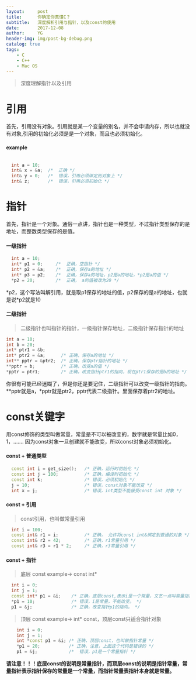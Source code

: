 ```yaml
---
layout:     post
title:      你确定你真懂C？
subtitle:   深度解析引用与指针，以及const的使用
date:       2017-12-08
author:     YG
header-img: img/post-bg-debug.png
catalog: true
tags:
    - C
    - C++
    - Mac OS
---
```

> 深度理解指针以及引用

# 引用
首先，引用没有对象。引用就是某一个变量的别名，并不会申请内存，所以也就没有对象,引用的初始化必须是是一个对象，而且也必须初始化。
#### example

```c++

  int a = 10;
  int& x = &a;  /*  正确 */
  int& y = 0;   /*  错误，引用必须绑定到对象上 */
  int& z;       /*  错误，引用必须初始化 */

```


# 指针

首先，指针是一个对象。通俗一点讲，指针也是一种类型，不过指针类型保存的是地址，而整数类型保存的是值。



#### 一级指针
  ```c
    int a = 10;
    int* p1 = 0;     /*  正确，空指针 */
    int* p2 = &a;    /*  正确，保存a的地址 */
    int* p3 = p2;    /*  正确，保存a的地址，p2是a的地址，*p2是a的值 */
    *p2 = 20;        /*  正确， a的值被改为20 */
  ```
\*p2，这个写法叫解引用，就是取p1保存的地址的值，p2保存的是a的地址，也就是说*p2就是10

#### 二级指针
>二级指针也叫指针的指针，一级指针保存地址，二级指针保存指针的地址

  ```c++
  int a = 10;
  int b = 20;
  int* ptr1 = &b;
  int* ptr2 = &a;      /* 正确，保存a的地址 */
  int** pptr = &ptr2;  /* 正确，保存ptr指针的地址 */
  **pptr = b;          /* 正确，改变a的值 */
  *pptr = ptr1;        /* 正确，改变指针ptr1的指向，现在ptr1保存的是b的地址 */
  ```
你很有可能已经迷糊了，但是你还是要记住，二级指针可以改变一级指针的指向。\*\*pptr就是a，\*pptr就是ptr2，pptr代表二级指针。里面保存着ptr2的地址。

# const关键字

用const修饰的类型叫做常量，常量是不可以被改变的，数字就是常量比如0，1，……. 因为const对象一旦创建就不能改变，所以const对象必须初始化。

#### const + 普通类型

  ```c++
    const int i = get_size();   /* 正确，运行时初始化 */
    const int j = 100;          /* 正确，编译时初始化 */
    const int k;                /* 错误，必须初始化 */
    j = 10;                     /* 错误，const对象不能改变 */
    int x = j;                  /* 错误，int类型不能接受const int 对象 */
  ```

#### const + 引用
  > const引用，也叫做常量引用

  ```c++
    int i = 100;
    const int& r1 = i;          /* 正确， 允许将const int&绑定到普通的对象 */
    const int& r2 = 42;         /* 正确，r1常量引用 */
    const int& r3 = r1 * 2;     /* 正确，r3常量引用 */
  ```

#### const + 指针
>底层 const example-> const int*

  ```c++
    int i = 0;
    int j = 1;
    const int* p1 = &i;    /* 正确，底层const,表示i是一个常量，文艺一点叫常量指针 */
    *p1 = 10;              /* 错误，i是常量，不能改变。 */
    p1 = &j;               /* 正确，改变指针p1的指向。 */
  ```

>顶层 const example-> int* const，顶层const只适合指针对象

  ```c++
      int i = 0;
      int j = 1;
      int *const p1 = &i; /* 正确，顶层const，也叫做指针常量 */
      *p1 = 20;           /* 正确，注意，上面这个代码是错误的 */
      p1 = &j;            /*  错误，p1是一个常量指针 */
  ```

**请注意！！！底层const的说明是常量指针，而顶层const的说明是指针常量，常量指针表示指针保存的常量是一个常量，而指针常量表指针本身就是常量。**
